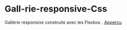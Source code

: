 # Gall-rie-responsive-Css
Gallérie responsive construite avec les  Flexbox . [Apperçu](https://nelsontchanyap.github.io/Gall-rie-responsive-Css/)
